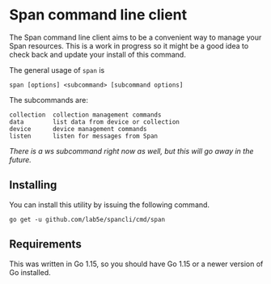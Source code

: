 # Span command line client

The Span command line client aims to be a convenient way to manage
your Span resources.  This is a work in progress so it might be a good
idea to check back and update your install of this command.

The general usage of `span` is

    span [options] <subcommand> [subcommand options]
	
The subcommands are:

    collection  collection management commands
    data        list data from device or collection
    device      device management commands
    listen      listen for messages from Span

*There is a ws subcommand right now as well, but this will go away in
the future.*

## Installing

You can install this utility by issuing the following command.

    go get -u github.com/lab5e/spancli/cmd/span

## Requirements

This was written in Go 1.15, so you should have Go 1.15 or a newer
version of Go installed.




